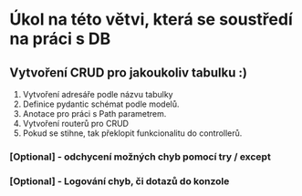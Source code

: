 # Úkol na této větvi, která se soustředí na práci s DB

## Vytvoření CRUD pro jakoukoliv tabulku :)

1. Vytvoření adresáře podle názvu tabulky
2. Definice pydantic schémat podle modelů.
3. Anotace pro práci s Path parametrem.
4. Vytvoření routerů pro CRUD
5. Pokud se stihne, tak překlopit funkcionalitu do controllerů.

### [Optional] - odchycení možných chyb pomocí try / except

### [Optional] - Logování chyb, či dotazů do konzole
